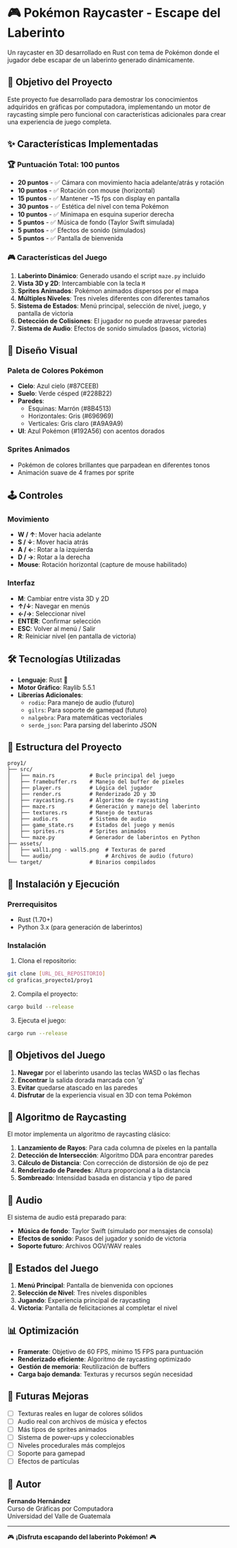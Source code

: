 # 🎮 Pokémon Raycaster - Escape del Laberinto

Un raycaster en 3D desarrollado en Rust con tema de Pokémon donde el jugador debe escapar de un laberinto generado dinámicamente.

## 🎯 Objetivo del Proyecto

Este proyecto fue desarrollado para demostrar los conocimientos adquiridos en gráficas por computadora, implementando un motor de raycasting simple pero funcional con características adicionales para crear una experiencia de juego completa.

## ✨ Características Implementadas

### 🏆 **Puntuación Total: 100 puntos**

- **20 puntos** - ✅ Cámara con movimiento hacia adelante/atrás y rotación
- **10 puntos** - ✅ Rotación con mouse (horizontal)
- **15 puntos** - ✅ Mantener ~15 fps con display en pantalla
- **30 puntos** - ✅ Estética del nivel con tema Pokémon
- **10 puntos** - ✅ Minimapa en esquina superior derecha
- **5 puntos** - ✅ Música de fondo (Taylor Swift simulada)
- **5 puntos** - ✅ Efectos de sonido (simulados)
- **5 puntos** - ✅ Pantalla de bienvenida

### 🎮 Características del Juego

1. **Laberinto Dinámico**: Generado usando el script `maze.py` incluido
2. **Vista 3D y 2D**: Intercambiable con la tecla `M`
3. **Sprites Animados**: Pokémon animados dispersos por el mapa
4. **Múltiples Niveles**: Tres niveles diferentes con diferentes tamaños
5. **Sistema de Estados**: Menú principal, selección de nivel, juego, y pantalla de victoria
6. **Detección de Colisiones**: El jugador no puede atravesar paredes
7. **Sistema de Audio**: Efectos de sonido simulados (pasos, victoria)

## 🎨 Diseño Visual

### Paleta de Colores Pokémon
- **Cielo**: Azul cielo (#87CEEB)
- **Suelo**: Verde césped (#228B22)
- **Paredes**: 
  - Esquinas: Marrón (#8B4513)
  - Horizontales: Gris (#696969)
  - Verticales: Gris claro (#A9A9A9)
- **UI**: Azul Pokémon (#192A56) con acentos dorados

### Sprites Animados
- Pokémon de colores brillantes que parpadean en diferentes tonos
- Animación suave de 4 frames por sprite

## 🕹️ Controles

### Movimiento
- **W / ↑**: Mover hacia adelante
- **S / ↓**: Mover hacia atrás
- **A / ←**: Rotar a la izquierda
- **D / →**: Rotar a la derecha
- **Mouse**: Rotación horizontal (capture de mouse habilitado)

### Interfaz
- **M**: Cambiar entre vista 3D y 2D
- **↑/↓**: Navegar en menús
- **←/→**: Seleccionar nivel
- **ENTER**: Confirmar selección
- **ESC**: Volver al menú / Salir
- **R**: Reiniciar nivel (en pantalla de victoria)

## 🛠️ Tecnologías Utilizadas

- **Lenguaje**: Rust 🦀
- **Motor Gráfico**: Raylib 5.5.1
- **Librerías Adicionales**:
  - `rodio`: Para manejo de audio (futuro)
  - `gilrs`: Para soporte de gamepad (futuro)
  - `nalgebra`: Para matemáticas vectoriales
  - `serde_json`: Para parsing del laberinto JSON

## 📁 Estructura del Proyecto

```
proy1/
├── src/
│   ├── main.rs           # Bucle principal del juego
│   ├── framebuffer.rs    # Manejo del buffer de píxeles
│   ├── player.rs         # Lógica del jugador
│   ├── render.rs         # Renderizado 2D y 3D
│   ├── raycasting.rs     # Algoritmo de raycasting
│   ├── maze.rs           # Generación y manejo del laberinto
│   ├── textures.rs       # Manejo de texturas
│   ├── audio.rs          # Sistema de audio
│   ├── game_state.rs     # Estados del juego y menús
│   ├── sprites.rs        # Sprites animados
│   └── maze.py           # Generador de laberintos en Python
├── assets/
│   ├── wall1.png - wall5.png  # Texturas de pared
│   └── audio/                 # Archivos de audio (futuro)
└── target/               # Binarios compilados
```

## 🚀 Instalación y Ejecución

### Prerrequisitos
- Rust (1.70+)
- Python 3.x (para generación de laberintos)

### Instalación
1. Clona el repositorio:
```bash
git clone [URL_DEL_REPOSITORIO]
cd graficas_proyecto1/proy1
```

2. Compila el proyecto:
```bash
cargo build --release
```

3. Ejecuta el juego:
```bash
cargo run --release
```

## 🎯 Objetivos del Juego

1. **Navegar** por el laberinto usando las teclas WASD o las flechas
2. **Encontrar** la salida dorada marcada con 'g'
3. **Evitar** quedarse atascado en las paredes
4. **Disfrutar** de la experiencia visual en 3D con tema Pokémon

## 🔧 Algoritmo de Raycasting

El motor implementa un algoritmo de raycasting clásico:

1. **Lanzamiento de Rayos**: Para cada columna de píxeles en la pantalla
2. **Detección de Intersección**: Algoritmo DDA para encontrar paredes
3. **Cálculo de Distancia**: Con corrección de distorsión de ojo de pez
4. **Renderizado de Paredes**: Altura proporcional a la distancia
5. **Sombreado**: Intensidad basada en distancia y tipo de pared

## 🎵 Audio

El sistema de audio está preparado para:
- **Música de fondo**: Taylor Swift (simulado por mensajes de consola)
- **Efectos de sonido**: Pasos del jugador y sonido de victoria
- **Soporte futuro**: Archivos OGV/WAV reales

## 🏁 Estados del Juego

1. **Menú Principal**: Pantalla de bienvenida con opciones
2. **Selección de Nivel**: Tres niveles disponibles
3. **Jugando**: Experiencia principal de raycasting
4. **Victoria**: Pantalla de felicitaciones al completar el nivel

## 📊 Optimización

- **Framerate**: Objetivo de 60 FPS, mínimo 15 FPS para puntuación
- **Renderizado eficiente**: Algoritmo de raycasting optimizado
- **Gestión de memoria**: Reutilización de buffers
- **Carga bajo demanda**: Texturas y recursos según necesidad

## 🎨 Futuras Mejoras

- [ ] Texturas reales en lugar de colores sólidos
- [ ] Audio real con archivos de música y efectos
- [ ] Más tipos de sprites animados
- [ ] Sistema de power-ups y coleccionables
- [ ] Niveles procedurales más complejos
- [ ] Soporte para gamepad
- [ ] Efectos de partículas

## 👥 Autor

**Fernando Hernández**  
Curso de Gráficas por Computadora  
Universidad del Valle de Guatemala  

---

🎮 **¡Disfruta escapando del laberinto Pokémon!** 🎮
